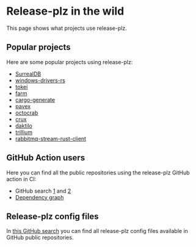 # Release-plz in the wild

This page shows what projects use release-plz.

## Popular projects

Here are some popular projects using release-plz:

- [SurrealDB](https://github.com/surrealdb/surrealdb/blob/567832825a9ad660b002d96030c711a5f3d6c1e7/.github/workflows/reusable_publish_version.yml#L559)
- [windows-drivers-rs](https://github.com/microsoft/windows-drivers-rs/blob/45811e309771f95d860c05a281efd42840a866cc/release-plz.toml)
- [tokei](https://github.com/XAMPPRocky/tokei/blob/476bf2a70709e9a03de2d6c0875870ca09c251d2/.github/workflows/release-plz.yaml)
- [farm](https://github.com/farm-fe/farm/blob/b4e02d43df294188749abafbe2f0da7692fffa4d/.github/workflows/release-plz.yaml)
- [cargo-generate](https://github.com/cargo-generate/cargo-generate/blob/859ecce6e1d49d9c84a9d7cc14eab130aba67a5a/.github/workflows/release-pr.yml)
- [pavex](https://github.com/LukeMathWalker/pavex/blob/0e67806d7dcd990824161fcf5ddadca925c4a87c/.github/workflows/publish.yml)
- [octocrab](https://github.com/XAMPPRocky/octocrab/blob/6004d5059bf4dffa211780fd7db9710b744a03ab/.github/workflows/release-plz.yml)
- [crux](https://github.com/redbadger/crux/blob/72ae93a4fe15011df93a251707af439771b3be12/scripts/release-pr.sh)
- [daktilo](https://github.com/orhun/daktilo/blob/9e2bb1a955d5f1e51f4b77ecef4f518ba66e06d5/.github/workflows/cd.yml#L13)
- [trillium](https://github.com/trillium-rs/trillium/blob/5d7d0ddde14006193a346c7ef7c559f09f965eaf/.github/workflows/release.yml)
- [rabbitmq-stream-rust-client](https://github.com/rabbitmq/rabbitmq-stream-rust-client/blob/551d00e2de7917917fd2db1920270fe8896cdeb6/.github/workflows/release-plz.yml)

## GitHub Action users

Here you can find all the public repositories using the release-plz GitHub action in CI:

- GitHub search [1](https://github.com/search?type=code&q=path%3A*.yml+OR+path%3A*.yaml+MarcoIeni%2Frelease-plz-action%40)
  and [2](https://github.com/search?type=code&q=path%3A*.yml+OR+path%3A*.yaml+release-plz%2Faction%40)
- [Dependency graph](https://github.com/release-plz/action/network/dependents)

## Release-plz config files

In [this GitHub search](https://github.com/search?q=path%3Arelease-plz.toml&type=code)
you can find all release-plz config files available in GitHub public repositories.
